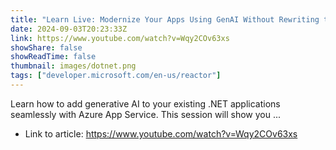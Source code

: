 ```yaml
---
title: "Learn Live: Modernize Your Apps Using GenAI Without Rewriting the Code"
date: 2024-09-03T20:23:33Z
link: https://www.youtube.com/watch?v=Wqy2COv63xs
showShare: false
showReadTime: false
thumbnail: images/dotnet.png
tags: ["developer.microsoft.com/en-us/reactor"]
---
```

Learn how to add generative AI to your existing .NET applications seamlessly with Azure App Service. This session will show you ...

- Link to article: https://www.youtube.com/watch?v=Wqy2COv63xs